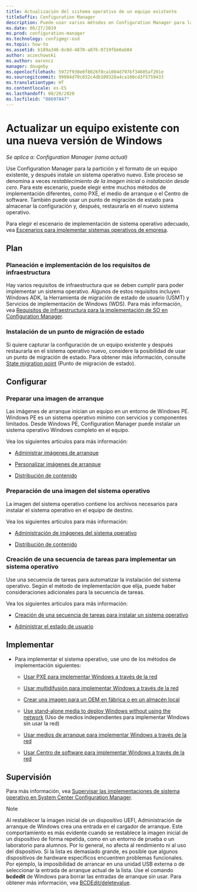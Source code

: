 ```yaml
---
title: Actualización del sistema operativo de un equipo existente
titleSuffix: Configuration Manager
description: Puede usar varios métodos en Configuration Manager para la partición y el formato de un equipo existente, así como para instalar un nuevo sistema operativo en el equipo.
ms.date: 08/27/2019
ms.prod: configuration-manager
ms.technology: configmgr-osd
ms.topic: how-to
ms.assetid: b189a346-8c0d-4870-a876-0719fbb0ab04
author: aczechowski
ms.author: aaroncz
manager: dougeby
ms.openlocfilehash: 5972f930e0f8026f0ca1004d797bf34605af201e
ms.sourcegitcommit: 99084d70c032c4db109328a4ca100cd3f5759433
ms.translationtype: HT
ms.contentlocale: es-ES
ms.lasthandoff: 08/20/2020
ms.locfileid: "88697847"
---
```

# <a name="refresh-an-existing-computer-with-a-new-version-of-windows"></a>Actualizar un equipo existente con una nueva versión de Windows

*Se aplica a: Configuration Manager (rama actual)*

Use Configuration Manager para la partición y el formato de un equipo existente, y después instale un sistema operativo nuevo. Este proceso se denomina a veces *restablecimiento de la imagen inicial* o *instalación desde cero*. Para este escenario, puede elegir entre muchos métodos de implementación diferentes, como PXE, el medio de arranque o el Centro de software. También puede usar un punto de migración de estado para almacenar la configuración y, después, restaurarla en el nuevo sistema operativo.

Para elegir el escenario de implementación de sistema operativo adecuado, vea [Escenarios para implementar sistemas operativos de empresa](scenarios-to-deploy-enterprise-operating-systems.md).  

## <a name="plan"></a><a name="BKMK_Plan"></a> Plan  

### <a name="plan-for-and-implement-infrastructure-requirements"></a>Planeación e implementación de los requisitos de infraestructura

Hay varios requisitos de infraestructura que se deben cumplir para poder implementar un sistema operativo. Algunos de estos requisitos incluyen Windows ADK, la Herramienta de migración de estado de usuario (USMT) y Servicios de implementación de Windows (WDS). Para más información, vea [Requisitos de infraestructura para la implementación de SO en Configuration Manager](../plan-design/infrastructure-requirements-for-operating-system-deployment.md).  

### <a name="install-a-state-migration-point"></a>Instalación de un punto de migración de estado

Si quiere capturar la configuración de un equipo existente y después restaurarla en el sistema operativo nuevo, considere la posibilidad de usar un punto de migración de estado. Para obtener más información, consulte [State migration point](../get-started/prepare-site-system-roles-for-operating-system-deployments.md#BKMK_StateMigrationPoints) (Punto de migración de estado).  

## <a name="configure"></a><a name="BKMK_Configure"></a> Configurar  

### <a name="prepare-a-boot-image"></a>Preparar una imagen de arranque

Las imágenes de arranque inician un equipo en un entorno de Windows PE. Windows PE es un sistema operativo mínimo con servicios y componentes limitados. Desde Windows PE, Configuration Manager puede instalar un sistema operativo Windows completo en el equipo.

Vea los siguientes artículos para más información:

- [Administrar imágenes de arranque](../get-started/manage-boot-images.md)

- [Personalizar imágenes de arranque](../get-started/customize-boot-images.md)

- [Distribución de contenido](../../core/servers/deploy/configure/deploy-and-manage-content.md#bkmk_distribute)

### <a name="prepare-an-os-image"></a>Preparación de una imagen del sistema operativo

La imagen del sistema operativo contiene los archivos necesarios para instalar el sistema operativo en el equipo de destino.

Vea los siguientes artículos para más información:

- [Administración de imágenes del sistema operativo](../get-started/manage-operating-system-images.md)

- [Distribución de contenido](../../core/servers/deploy/configure/deploy-and-manage-content.md#bkmk_distribute)

### <a name="create-a-task-sequence-to-deploy-an-os"></a>Creación de una secuencia de tareas para implementar un sistema operativo

Use una secuencia de tareas para automatizar la instalación del sistema operativo. Según el método de implementación que elija, puede haber consideraciones adicionales para la secuencia de tareas.

Vea los siguientes artículos para más información:

- [Creación de una secuencia de tareas para instalar un sistema operativo](create-a-task-sequence-to-install-an-operating-system.md)

- [Administrar el estado de usuario](../get-started/manage-user-state.md)

## <a name="deploy"></a><a name="BKMK_Deploy"></a> Implementar

- Para implementar el sistema operativo, use uno de los métodos de implementación siguientes:  

  - [Usar PXE para implementar Windows a través de la red](use-pxe-to-deploy-windows-over-the-network.md)  

  - [Usar multidifusión para implementar Windows a través de la red](use-multicast-to-deploy-windows-over-the-network.md)  

  - [Crear una imagen para un OEM en fábrica o en un almacén local](create-an-image-for-an-oem-in-factory-or-a-local-depot.md)  

  - [Use stand-alone media to deploy Windows without using the network](use-stand-alone-media-to-deploy-windows-without-using-the-network.md) (Uso de medios independientes para implementar Windows sin usar la red)  

  - [Usar medios de arranque para implementar Windows a través de la red](use-bootable-media-to-deploy-windows-over-the-network.md)  

  - [Usar Centro de software para implementar Windows a través de la red](use-software-center-to-deploy-windows-over-the-network.md)  

## <a name="monitor"></a>Supervisión  

Para más información, vea [Supervisar las implementaciones de sistema operativo en System Center Configuration Manager](monitor-operating-system-deployments.md).  

> [!Note]
> Al restablecer la imagen inicial de un dispositivo UEFI, Administración de arranque de Windows crea una entrada en el cargador de arranque. Este comportamiento es más evidente cuando se restablece la imagen inicial de un dispositivo de forma repetida, como en un entorno de prueba o un laboratorio para alumnos. Por lo general, no afecta al rendimiento ni al uso del dispositivo. Si la lista es demasiado grande, es posible que algunos dispositivos de hardware específicos encuentren problemas funcionales. Por ejemplo, la imposibilidad de arrancar en una unidad USB externa o de seleccionar la entrada de arranque actual de la lista. Use el comando **bcdedit** de Windows para borrar las entradas de arranque sin usar. Para obtener más información, vea [BCDEdit/deletevalue](/windows-hardware/drivers/devtest/bcdedit--deletevalue).<!-- 2841926 -->